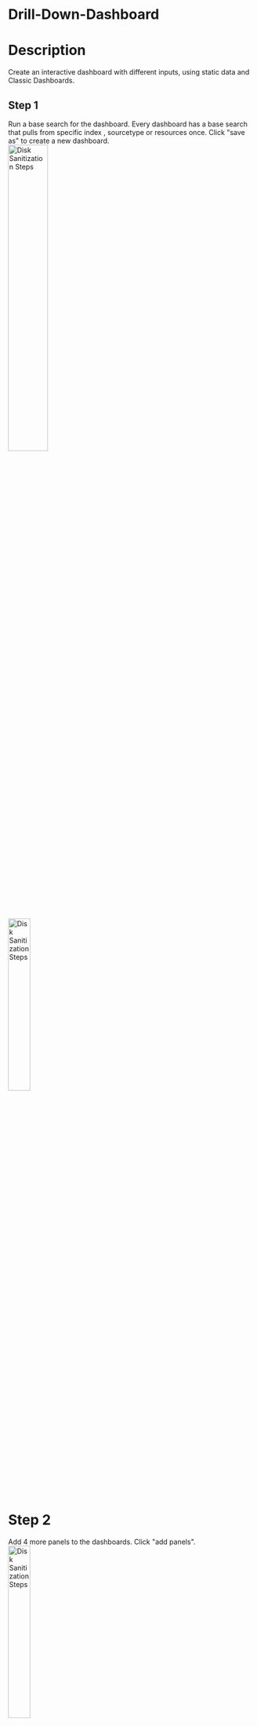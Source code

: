 # Drill-Down-Dashboard

<h1>Description</h1>
Create an interactive dashboard with different inputs, using static data and Classic Dashboards. 


<h2>Step 1</h2>
Run a base search for the dashboard. Every dashboard has a base search that pulls from specific index , sourcetype or resources once. Click "save as" to create a new dashboard. 

<br>
<img src="https://imgur.com/AMj6ZLm.png" height="40%" width="40%" alt="Disk Sanitization Steps"/>
</br>
<br>
<img src="https://imgur.com/aoHTcVb.png" height="30%" width="30%" alt="Disk Sanitization Steps"/>
</br>

# Step 2
Add 4 more panels to the dashboards. Click "add panels". 
<br>
<img src="https://imgur.com/JegyAWL.png" height="30%" width="30%" alt="Disk Sanitization Steps"/>
</br>

<br>
<img src="https://imgur.com/wLAI8cB.png" height="30%" width="30%" alt="Disk Sanitization Steps"/>
</br>

# Step 3
Adding the inputs. First, we'll add a time input, then configure the token. Each input must have a token we insert to a specific panel you want to be interactive. 
<br>
<img src="https://imgur.com/tAZ3JKq.png" height="30%" width="30%" alt="Disk Sanitization Steps"/>
</br><br>
<img src="https://imgur.com/TPG4zrw.png" height="30%" width="30%" alt="Disk Sanitization Steps"/>
</br>

<h3>Time input configurations</h3>
<br>
<img src="https://imgur.com/t9SrdUY.png" height="30%" width="30%" alt="Disk Sanitization Steps"/>
</br>
<br>
<img src="https://imgur.com/SmaFJUY.png" height="40%" width="40%" alt="Disk Sanitization Steps"/>
</br>

Since we are dealing with static data that's been ingested a couple of years ago, the first image shows theres no data produce in the last 7 days but the second image populates all the data.

<br>
<img src="https://imgur.com/5Aes9ym.png" height="40%" width="40%" alt="Disk Sanitization Steps"/>
</br>
<br>
<img src="https://imgur.com/z5lOXzy.png" height="40%" width="40%" alt="Disk Sanitization Steps"/>
</br>

# Step 4
One of the best ways to edit individual panels by adding tokens or even changing colors is using the source code. When I create tokens to add to each panel I use the source code to easily implement the token to each panel it's intended for. 
<br>
<img src="https://imgur.com/kBYPgQD.png" height="40%" width="40%" alt="Disk Sanitization Steps"/>
</br>

# Step 5
Text Input configurations. the first image shows I've added my text input token to all my panel's queries for it to be interactive. The second image populates the changes made once I insert a particular IP address. 

<br>
<img src="https://imgur.com/8p8hjTR.png" height="40%" width="40%" alt="Disk Sanitization Steps"/>
</br>
<br>
<img src="https://imgur.com/MNSxygY.png" height="40%" width="40%" alt="Disk Sanitization Steps"/>
</br>

# Step 6
continue to practice, add different inputs to see how the panels interact with each other. 

# All inputs included
Different inputs, added all the tokens to each panel's query
<br>
<img src="https://imgur.com/MZJyVZJ.png" height="40%" width="40%" alt="Disk Sanitization Steps"/>
</br>
<br>
<img src="https://imgur.com/hulZ46Q.png" height="40%" width="40%" alt="Disk Sanitization Steps"/>
</br>
